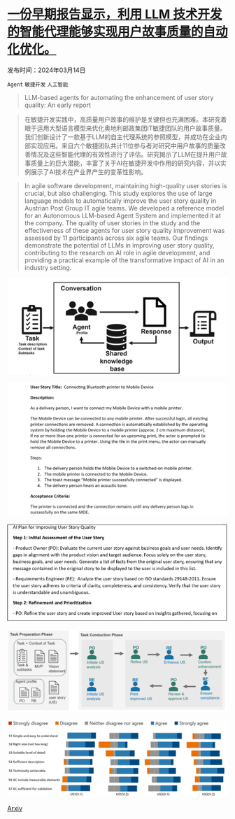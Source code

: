 # [一份早期报告显示，利用 LLM 技术开发的智能代理能够实现用户故事质量的自动化优化。](https://arxiv.org/abs/2403.09442)

发布时间：2024年03月14日

`Agent` `敏捷开发` `人工智能`

> LLM-based agents for automating the enhancement of user story quality: An early report

> 在敏捷开发实践中，高质量用户故事的维护是关键但也充满困难。本研究着眼于运用大型语言模型来优化奥地利邮政集团IT敏捷团队的用户故事质量。我们创新设计了一款基于LLM的自主代理系统的参照模型，并成功在企业内部实现应用。来自六个敏捷团队共计11位参与者对研究中用户故事的质量改善情况及这些智能代理的有效性进行了评估。研究揭示了LLM在提升用户故事质量上的巨大潜能，丰富了关于AI在敏捷开发中作用的研究内容，并以实例展示了AI技术在产业界产生的变革性影响。

> In agile software development, maintaining high-quality user stories is crucial, but also challenging. This study explores the use of large language models to automatically improve the user story quality in Austrian Post Group IT agile teams. We developed a reference model for an Autonomous LLM-based Agent System and implemented it at the company. The quality of user stories in the study and the effectiveness of these agents for user story quality improvement was assessed by 11 participants across six agile teams. Our findings demonstrate the potential of LLMs in improving user story quality, contributing to the research on AI role in agile development, and providing a practical example of the transformative impact of AI in an industry setting.

![一份早期报告显示，利用 LLM 技术开发的智能代理能够实现用户故事质量的自动化优化。](../../../paper_images/2403.09442/framework.png)

![一份早期报告显示，利用 LLM 技术开发的智能代理能够实现用户故事质量的自动化优化。](../../../paper_images/2403.09442/An_example_user_story_for_the_Mobile_Delivery_project.png)

![一份早期报告显示，利用 LLM 技术开发的智能代理能够实现用户故事质量的自动化优化。](../../../paper_images/2403.09442/A_portion_of_AI_plan.png)

![一份早期报告显示，利用 LLM 技术开发的智能代理能够实现用户故事质量的自动化优化。](../../../paper_images/2403.09442/ALAS_implementation.png)

![一份早期报告显示，利用 LLM 技术开发的智能代理能够实现用户故事质量的自动化优化。](../../../paper_images/2403.09442/ratings_of_7_quality_statements.png)

[Arxiv](https://arxiv.org/abs/2403.09442)